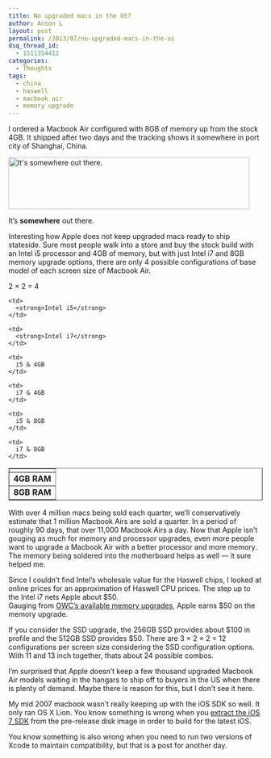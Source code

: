 ```yaml
---
title: No upgraded macs in the US?
author: Anson L
layout: post
permalink: /2013/07/no-upgraded-macs-in-the-us
dsq_thread_id:
  - 1511354412
categories:
  - Thoughts
tags:
  - china
  - haswell
  - macbook air
  - memory upgrade
---
```

I ordered a Macbook Air configured with 8GB of memory up from the stock 4GB. It shipped after two days and the tracking shows it somewhere in port city of Shanghai, China.

<div id="attachment_2682" style="width: 488px" class="wp-caption aligncenter">
  <a href="https://ansonliu.com/wp-content/uploads/2013/07/fedex-mba.png"><img class="size-full wp-image-2682" alt="It's somewhere out there." src="https://ansonliu.com/wp-content/uploads/2013/07/fedex-mba.png" width="478" height="103" /></a><p class="wp-caption-text">
    It&#8217;s <strong>somewhere</strong> out there.
  </p>
</div>

Interesting how Apple does not keep upgraded macs ready to ship stateside. Sure most people walk into a store and buy the stock build with an Intel i5 processor and 4GB of memory, but with just Intel i7 and 8GB memory upgrade options, there are only 4 possible configurations of base model of each screen size of Macbook Air.

2 × 2 = 4

<table border="1">
  <tr>
    <td>
    </td>
    
    <td>
      <strong>Intel i5</strong>
    </td>
    
    <td>
      <strong>Intel i7</strong>
    </td>
  </tr>
  
  <tr>
    <td>
      <strong>4GB RAM</strong>
    </td>
    
    <td>
      i5 & 4GB
    </td>
    
    <td>
      i7 & 4GB
    </td>
  </tr>
  
  <tr>
    <td>
      <strong>8GB RAM</strong>
    </td>
    
    <td>
      i5 & 8GB
    </td>
    
    <td>
      i7 & 8GB
    </td>
  </tr>
</table>

With over 4 million macs being sold each quarter, we&#8217;ll conservatively estimate that 1 million Macbook Airs are sold a quarter. In a period of roughly 90 days, that over 11,000 Macbook Airs a day. Now that Apple isn&#8217;t gouging as much for memory and processor upgrades, even more people want to upgrade a Macbook Air with a better processor and more memory. The memory being soldered into the motherboard helps as well — it sure helped me.

Since I couldn&#8217;t find Intel&#8217;s wholesale value for the Haswell chips, I looked at online prices for an approximation of Haswell CPU prices. The step up to the Intel i7 nets Apple about $50.  
Gauging from <a href="http://eshop.macsales.com/shop/memory/Apple_MacBook_MacBook_Pro/Upgrade" target="_blank">OWC&#8217;s available memory upgrades</a>, Apple earns $50 on the memory upgrade.

If you consider the SSD upgrade, the 256GB SSD provides about $100 in profile and the 512GB SSD provides $50. There are 3 × 2 × 2 = 12 configurations per screen size considering the SSD configuration options. With 11 and 13 inch together, thats about 24 possible combos.

I&#8217;m surprised that Apple doesn&#8217;t keep a few thousand upgraded Macbook Air models waiting in the hangars to ship off to buyers in the US when there is plenty of demand. Maybe there is reason for this, but I don&#8217;t see it here.

My mid 2007 macbook wasn&#8217;t really keeping up with the iOS SDK so well. It only ran OS X Lion. You know something is wrong when you [extract the iOS 7 SDK][1] from the pre-release disk image in order to build for the latest iOS.

You know something is also wrong when you need to run two versions of Xcode to maintain compatibility, but that is a post for another day.

 [1]: https://ansonliu.com/2013/06/all-in-on-ios-7 "All in on iOS 7"